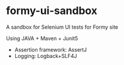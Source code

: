 # formy-ui-sandbox
A sandbox for Selenium UI tests for Formy site

Using JAVA + Maven + Junit5

* Assertion framework: AssertJ
* Logging: Logback+SLF4J